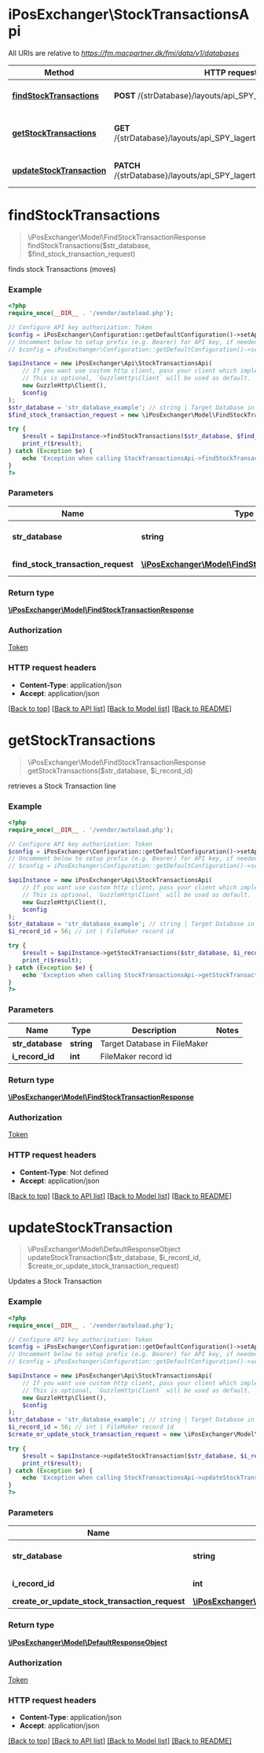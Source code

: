 # iPosExchanger\StockTransactionsApi

All URIs are relative to *https://fm.macpartner.dk/fmi/data/v1/databases*

Method | HTTP request | Description
------------- | ------------- | -------------
[**findStockTransactions**](StockTransactionsApi.md#findStockTransactions) | **POST** /{strDatabase}/layouts/api_SPY_lagertrans/_find | finds stock Transactions (moves)
[**getStockTransactions**](StockTransactionsApi.md#getStockTransactions) | **GET** /{strDatabase}/layouts/api_SPY_lagertrans/records/{iRecordID} | retrieves a Stock Transaction line
[**updateStockTransaction**](StockTransactionsApi.md#updateStockTransaction) | **PATCH** /{strDatabase}/layouts/api_SPY_lagertrans/records/{iRecordID} | Updates a Stock Transaction


# **findStockTransactions**
> \iPosExchanger\Model\FindStockTransactionResponse findStockTransactions($str_database, $find_stock_transaction_request)

finds stock Transactions (moves)

### Example
```php
<?php
require_once(__DIR__ . '/vendor/autoload.php');

// Configure API key authorization: Token
$config = iPosExchanger\Configuration::getDefaultConfiguration()->setApiKey('Authorization', 'YOUR_API_KEY');
// Uncomment below to setup prefix (e.g. Bearer) for API key, if needed
// $config = iPosExchanger\Configuration::getDefaultConfiguration()->setApiKeyPrefix('Authorization', 'Bearer');

$apiInstance = new iPosExchanger\Api\StockTransactionsApi(
    // If you want use custom http client, pass your client which implements `GuzzleHttp\ClientInterface`.
    // This is optional, `GuzzleHttp\Client` will be used as default.
    new GuzzleHttp\Client(),
    $config
);
$str_database = 'str_database_example'; // string | Target Database in FileMaker
$find_stock_transaction_request = new \iPosExchanger\Model\FindStockTransactionRequest(); // \iPosExchanger\Model\FindStockTransactionRequest | Search data

try {
    $result = $apiInstance->findStockTransactions($str_database, $find_stock_transaction_request);
    print_r($result);
} catch (Exception $e) {
    echo 'Exception when calling StockTransactionsApi->findStockTransactions: ', $e->getMessage(), PHP_EOL;
}
?>
```

### Parameters

Name | Type | Description  | Notes
------------- | ------------- | ------------- | -------------
 **str_database** | **string**| Target Database in FileMaker |
 **find_stock_transaction_request** | [**\iPosExchanger\Model\FindStockTransactionRequest**](../Model/FindStockTransactionRequest.md)| Search data | [optional]

### Return type

[**\iPosExchanger\Model\FindStockTransactionResponse**](../Model/FindStockTransactionResponse.md)

### Authorization

[Token](../../README.md#Token)

### HTTP request headers

 - **Content-Type**: application/json
 - **Accept**: application/json

[[Back to top]](#) [[Back to API list]](../../README.md#documentation-for-api-endpoints) [[Back to Model list]](../../README.md#documentation-for-models) [[Back to README]](../../README.md)

# **getStockTransactions**
> \iPosExchanger\Model\FindStockTransactionResponse getStockTransactions($str_database, $i_record_id)

retrieves a Stock Transaction line

### Example
```php
<?php
require_once(__DIR__ . '/vendor/autoload.php');

// Configure API key authorization: Token
$config = iPosExchanger\Configuration::getDefaultConfiguration()->setApiKey('Authorization', 'YOUR_API_KEY');
// Uncomment below to setup prefix (e.g. Bearer) for API key, if needed
// $config = iPosExchanger\Configuration::getDefaultConfiguration()->setApiKeyPrefix('Authorization', 'Bearer');

$apiInstance = new iPosExchanger\Api\StockTransactionsApi(
    // If you want use custom http client, pass your client which implements `GuzzleHttp\ClientInterface`.
    // This is optional, `GuzzleHttp\Client` will be used as default.
    new GuzzleHttp\Client(),
    $config
);
$str_database = 'str_database_example'; // string | Target Database in FileMaker
$i_record_id = 56; // int | FileMaker record id

try {
    $result = $apiInstance->getStockTransactions($str_database, $i_record_id);
    print_r($result);
} catch (Exception $e) {
    echo 'Exception when calling StockTransactionsApi->getStockTransactions: ', $e->getMessage(), PHP_EOL;
}
?>
```

### Parameters

Name | Type | Description  | Notes
------------- | ------------- | ------------- | -------------
 **str_database** | **string**| Target Database in FileMaker |
 **i_record_id** | **int**| FileMaker record id |

### Return type

[**\iPosExchanger\Model\FindStockTransactionResponse**](../Model/FindStockTransactionResponse.md)

### Authorization

[Token](../../README.md#Token)

### HTTP request headers

 - **Content-Type**: Not defined
 - **Accept**: application/json

[[Back to top]](#) [[Back to API list]](../../README.md#documentation-for-api-endpoints) [[Back to Model list]](../../README.md#documentation-for-models) [[Back to README]](../../README.md)

# **updateStockTransaction**
> \iPosExchanger\Model\DefaultResponseObject updateStockTransaction($str_database, $i_record_id, $create_or_update_stock_transaction_request)

Updates a Stock Transaction

### Example
```php
<?php
require_once(__DIR__ . '/vendor/autoload.php');

// Configure API key authorization: Token
$config = iPosExchanger\Configuration::getDefaultConfiguration()->setApiKey('Authorization', 'YOUR_API_KEY');
// Uncomment below to setup prefix (e.g. Bearer) for API key, if needed
// $config = iPosExchanger\Configuration::getDefaultConfiguration()->setApiKeyPrefix('Authorization', 'Bearer');

$apiInstance = new iPosExchanger\Api\StockTransactionsApi(
    // If you want use custom http client, pass your client which implements `GuzzleHttp\ClientInterface`.
    // This is optional, `GuzzleHttp\Client` will be used as default.
    new GuzzleHttp\Client(),
    $config
);
$str_database = 'str_database_example'; // string | Target Database in FileMaker
$i_record_id = 56; // int | FileMaker record id
$create_or_update_stock_transaction_request = new \iPosExchanger\Model\CreateOrUpdateStockTransactionRequest(); // \iPosExchanger\Model\CreateOrUpdateStockTransactionRequest | 

try {
    $result = $apiInstance->updateStockTransaction($str_database, $i_record_id, $create_or_update_stock_transaction_request);
    print_r($result);
} catch (Exception $e) {
    echo 'Exception when calling StockTransactionsApi->updateStockTransaction: ', $e->getMessage(), PHP_EOL;
}
?>
```

### Parameters

Name | Type | Description  | Notes
------------- | ------------- | ------------- | -------------
 **str_database** | **string**| Target Database in FileMaker |
 **i_record_id** | **int**| FileMaker record id |
 **create_or_update_stock_transaction_request** | [**\iPosExchanger\Model\CreateOrUpdateStockTransactionRequest**](../Model/CreateOrUpdateStockTransactionRequest.md)|  | [optional]

### Return type

[**\iPosExchanger\Model\DefaultResponseObject**](../Model/DefaultResponseObject.md)

### Authorization

[Token](../../README.md#Token)

### HTTP request headers

 - **Content-Type**: application/json
 - **Accept**: application/json

[[Back to top]](#) [[Back to API list]](../../README.md#documentation-for-api-endpoints) [[Back to Model list]](../../README.md#documentation-for-models) [[Back to README]](../../README.md)

